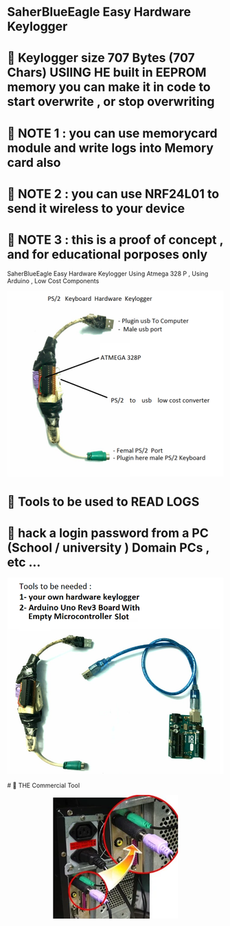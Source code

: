 # SaherBlueEagle Easy Hardware Keylogger
# 📌 Keylogger size  707 Bytes (707 Chars) USIING HE built in EEPROM memory you can make it in code to start overwrite , or stop overwriting
# 📌 NOTE 1 : you can use memorycard module and write logs into Memory card also 
# 📌 NOTE 2 : you can use NRF24L01 to send it wireless to your device 
# 📌 NOTE 3 : this is a proof of concept , and for educational porposes only
SaherBlueEagle Easy Hardware Keylogger Using Atmega 328 P , Using Arduino , Low Cost Components
<p align="center">
<img src="https://raw.githubusercontent.com/SaherBlueEagle/SaherBlueEagleHardwareKeylogger/main/hardware%20keylogger.png" ><br>
</p>

# 📌 Tools to be used to READ LOGS 
# 📌 hack a login password from a PC (School / university ) Domain PCs , etc ...

<p align="center">
<img src="https://raw.githubusercontent.com/SaherBlueEagle/SaherBlueEagleHardwareKeylogger/main/hardware%20keylogger%20tools.png" ><br>
</p>
# 📌 THE Commercial Tool 


<p align="center">
<img src="https://raw.githubusercontent.com/SaherBlueEagle/SaherBlueEagleHardwareKeylogger/main/keygrabber.png" ><br>
</p>
